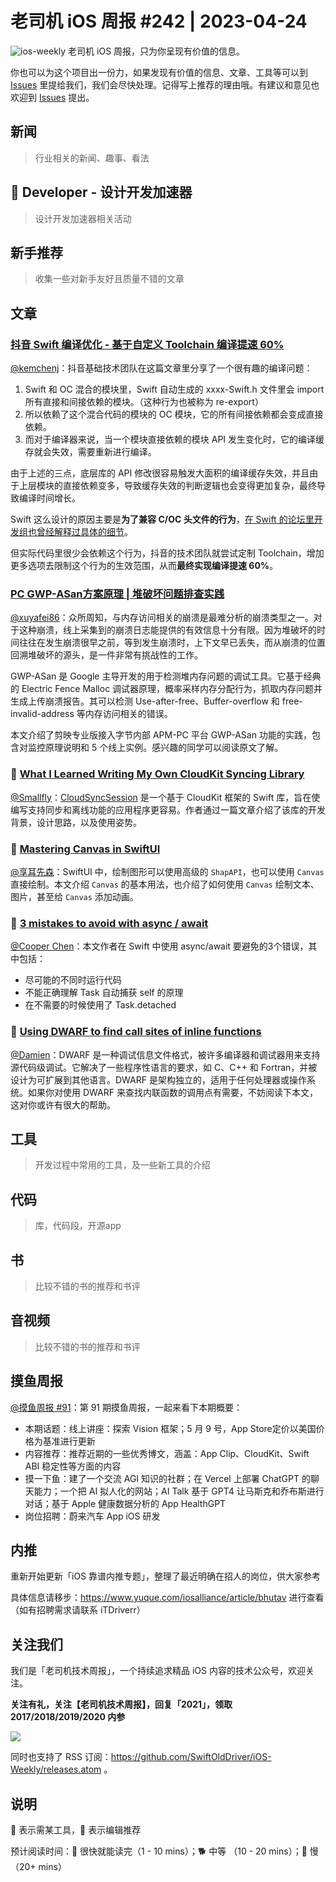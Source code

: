 # 老司机 iOS 周报 #242 | 2023-04-24

![ios-weekly](https://github.com/SwiftOldDriver/iOS-Weekly/blob/master/assets/ios-weekly.png?raw=true)
老司机 iOS 周报，只为你呈现有价值的信息。

你也可以为这个项目出一份力，如果发现有价值的信息、文章、工具等可以到 [Issues](https://github.com/SwiftOldDriver/iOS-Weekly/issues) 里提给我们，我们会尽快处理。记得写上推荐的理由哦。有建议和意见也欢迎到 [Issues](https://github.com/SwiftOldDriver/iOS-Weekly/issues) 提出。

## 新闻

> 行业相关的新闻、趣事、看法

##  Developer - 设计开发加速器

> 设计开发加速器相关活动

## 新手推荐

> 收集一些对新手友好且质量不错的文章

## 文章

### [抖音 Swift 编译优化 - 基于自定义 Toolchain 编译提速 60%](https://mp.weixin.qq.com/s/MT5MHhZIlyrhuVNM3Ckteg)

[@kemchenj](https://kemchenj.github.io/)：抖音基础技术团队在这篇文章里分享了一个很有趣的编译问题：

1. Swift 和 OC 混合的模块里，Swift 自动生成的 xxxx-Swift.h 文件里会 import 所有直接和间接依赖的模块。（这种行为也被称为 re-export）
2. 所以依赖了这个混合代码的模块的 OC 模块，它的所有间接依赖都会变成直接依赖。
3. 而对于编译器来说，当一个模块直接依赖的模块 API 发生变化时，它的编译缓存就会失效，需要重新进行编译。

由于上述的三点，底层库的 API 修改很容易触发大面积的编译缓存失效，并且由于上层模块的直接依赖变多，导致缓存失效的判断逻辑也会变得更加复杂，最终导致编译时间增长。

Swift 这么设计的原因主要是**为了兼容 C/OC 头文件的行为**，[在 Swift 的论坛里开发组也曾经解释过具体的细节](https://forums.swift.org/t/exported-and-fixing-import-visibility/9415/36)。

但实际代码里很少会依赖这个行为，抖音的技术团队就尝试定制 Toolchain，增加更多选项去限制这个行为的生效范围，从而**最终实现编译提速 60%**。

### [PC GWP-ASan方案原理 | 堆破坏问题排查实践](https://mp.weixin.qq.com/s/xipHtjHPVlyFQ6W-1HfUQQ)

[@xuyafei86](https://github.com/xiaofei86)：众所周知，与内存访问相关的崩溃是最难分析的崩溃类型之一。对于这种崩溃，线上采集到的崩溃日志能提供的有效信息十分有限。因为堆破坏的时间往往在发生崩溃很早之前，等到发生崩溃时，上下文早已丢失，而从崩溃的位置回溯堆破坏的源头，是一件非常有挑战性的工作。

GWP-ASan 是 Google 主导开发的用于检测堆内存问题的调试工具。它基于经典的 Electric Fence Malloc 调试器原理，概率采样内存分配行为，抓取内存问题并生成上传崩溃报告。其可以检测 Use-after-free、Buffer-overflow 和 free-invalid-address 等内存访问相关的错误。

本文介绍了剪映专业版接入字节内部 APM-PC 平台 GWP-ASan 功能的实践，包含对监控原理说明和 5 个线上实例。感兴趣的同学可以阅读原文了解。

### 🐎 [What I Learned Writing My Own CloudKit Syncing Library](https://ryanashcraft.com/what-i-learned-writing-my-own-cloudkit-sync-library/)

[@Smallfly](https://github.com/iostalks)：[CloudSyncSession](https://github.com/ryanashcraft/CloudSyncSession?ref=ryanashcraft.com) 是一个基于 CloudKit 框架的 Swift 库，旨在使编写支持同步和离线功能的应用程序更容易。作者通过一篇文章介绍了该库的开发背景，设计思路，以及使用姿势。

### 🐎 [Mastering Canvas in SwiftUI](https://swiftwithmajid.com/2023/04/11/mastering-canvas-in-swiftui/)

[@享耳先森](https://github.com/iblacksun)：SwiftUI 中，绘制图形可以使用高级的 `ShapAPI`，也可以使用 `Canvas` 直接绘制。本文介绍 `Canvas` 的基本用法，也介绍了如何使用 `Canvas` 绘制文本、图片，甚至给 `Canvas` 添加动画。

### 🐎 [3 mistakes to avoid with async / await](https://www.swiftwithvincent.com/blog/three-mistakes-to-avoid-with-async-await-in-swift)

[@Cooper Chen](https://github.com/cjlcooper)：本文作者在 Swift 中使用 async/await 要避免的3个错误，其中包括：
- 尽可能的不同时运行代码
- 不能正确理解 Task 自动捕获 self 的原理
- 在不需要的时候使用了 Task.detached

### 🐎 [Using DWARF to find call sites of inline functions](https://margiolis.net/w/dwarf_inline/)

[@Damien](https://github.com/ZengyiMa)：DWARF 是一种调试信息文件格式，被许多编译器和调试器用来支持源代码级调试。它解决了一些程序性语言的要求，如 C、C++ 和 Fortran，并被设计为可扩展到其他语言。DWARF 是架构独立的，适用于任何处理器或操作系统。如果你对使用 DWARF 来查找内联函数的调用点有需要，不妨阅读下本文，这对你或许有很大的帮助。

## 工具

> 开发过程中常用的工具，及一些新工具的介绍

## 代码

> 库，代码段，开源app

## 书

> 比较不错的书的推荐和书评

## 音视频

> 比较不错的书的推荐和书评

## 摸鱼周报

[@摸鱼周报 #91](https://mp.weixin.qq.com/s/93YLa8ankkEVcp4pop2A6A)：第 91 期摸鱼周报，一起来看下本期概要：

* 本期话题：线上讲座：探索 Vision 框架；5 月 9 号，App Store定价以美国价格为基准进行更新
* 内容推荐：推荐近期的一些优秀博文，涵盖：App Clip、CloudKit、Swift ABI 稳定性等方面的内容
* 摸一下鱼：建了一个交流 AGI 知识的社群；在 Vercel 上部署 ChatGPT 的聊天能力；一个把 AI 拟人化的网站；AI Talk 基于 GPT4 让马斯克和乔布斯进行对话；基于 Apple 健康数据分析的 App HealthGPT
* 岗位招聘：蔚来汽车 App iOS 研发

## 内推

重新开始更新「iOS 靠谱内推专题」，整理了最近明确在招人的岗位，供大家参考

具体信息请移步：https://www.yuque.com/iosalliance/article/bhutav 进行查看（如有招聘需求请联系 iTDriverr）

## 关注我们

我们是「老司机技术周报」，一个持续追求精品 iOS 内容的技术公众号，欢迎关注。

**关注有礼，关注【老司机技术周报】，回复「2021」，领取 2017/2018/2019/2020 内参**

![](https://github.com/SwiftOldDriver/iOS-Weekly/blob/master/assets/qrcode_for_wechat.jpg?raw=true)

同时也支持了 RSS 订阅：https://github.com/SwiftOldDriver/iOS-Weekly/releases.atom 。

## 说明

🚧 表示需某工具，🌟 表示编辑推荐

预计阅读时间：🐎 很快就能读完（1 - 10 mins）；🐕 中等 （10 - 20 mins）；🐢 慢（20+ mins）

